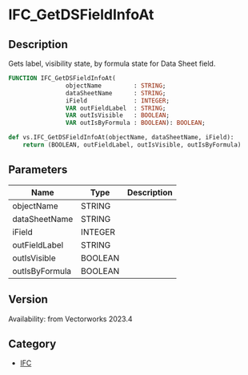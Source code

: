 # IFC_GetDSFieldInfoAt

## Description
Gets label, visibility state, by formula state for Data Sheet field.

```pascal
FUNCTION IFC_GetDSFieldInfoAt(
				objectName         : STRING;
				dataSheetName      : STRING;
				iField             : INTEGER;
				VAR outFieldLabel  : STRING;
				VAR outIsVisible   : BOOLEAN;
				VAR outIsByFormula : BOOLEAN): BOOLEAN;
```

```python
def vs.IFC_GetDSFieldInfoAt(objectName, dataSheetName, iField):
    return (BOOLEAN, outFieldLabel, outIsVisible, outIsByFormula)
```

## Parameters
|Name|Type|Description|
|---|---|---|
|objectName|STRING|   |
|dataSheetName|STRING|   |
|iField|INTEGER|   |
|outFieldLabel|STRING|   |
|outIsVisible|BOOLEAN|   |
|outIsByFormula|BOOLEAN|   |

## Version
Availability: from Vectorworks 2023.4

## Category
* [IFC](../Categories/IFC.md)
